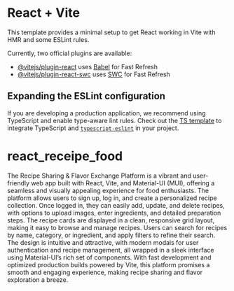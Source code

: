 # React + Vite

This template provides a minimal setup to get React working in Vite with HMR and some ESLint rules.

Currently, two official plugins are available:

- [@vitejs/plugin-react](https://github.com/vitejs/vite-plugin-react/blob/main/packages/plugin-react/README.md) uses [Babel](https://babeljs.io/) for Fast Refresh
- [@vitejs/plugin-react-swc](https://github.com/vitejs/vite-plugin-react-swc) uses [SWC](https://swc.rs/) for Fast Refresh

## Expanding the ESLint configuration

If you are developing a production application, we recommend using TypeScript and enable type-aware lint rules. Check out the [TS template](https://github.com/vitejs/vite/tree/main/packages/create-vite/template-react-ts) to integrate TypeScript and [`typescript-eslint`](https://typescript-eslint.io) in your project.
# react_receipe_food
The Recipe Sharing & Flavor Exchange Platform is a vibrant and user-friendly web app built with React, Vite, and Material-UI (MUI), offering a seamless and visually appealing experience for food enthusiasts. The platform allows users to sign up, log in, and create a personalized recipe collection. Once logged in, they can easily add, update, and delete recipes, with options to upload images, enter ingredients, and detailed preparation steps. The recipe cards are displayed in a clean, responsive grid layout, making it easy to browse and manage recipes. Users can search for recipes by name, category, or ingredient, and apply filters to refine their search. The design is intuitive and attractive, with modern modals for user authentication and recipe management, all wrapped in a sleek interface using Material-UI’s rich set of components. With fast development and optimized production builds powered by Vite, this platform promises a smooth and engaging experience, making recipe sharing and flavor exploration a breeze.

